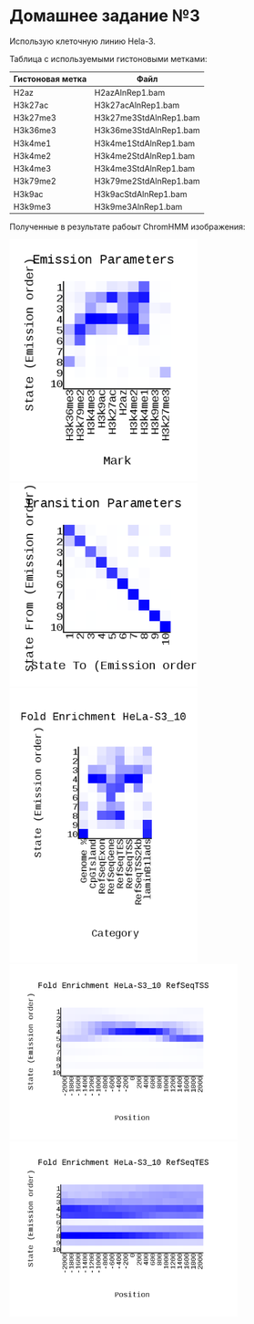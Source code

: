 # Домашнее задание №3


Использую клеточную линию Hela-3.

Таблица с используемыми гистоновыми метками:

| Гистоновая метка | Файл |
| ------- | ----------- |
| H2az | H2azAlnRep1.bam |
| H3k27ac | H3k27acAlnRep1.bam |
| H3k27me3 | H3k27me3StdAlnRep1.bam  |
| H3k36me3 | H3k36me3StdAlnRep1.bam  |
| H3k4me1 | H3k4me1StdAlnRep1.bam |
| H3k4me2 | H3k4me2StdAlnRep1.bam |
| H3k4me3 | H3k4me3StdAlnRep1.bam |
| H3k79me2 | H3k79me2StdAlnRep1.bam |
| H3k9ac | H3k9acStdAlnRep1.bam |
| H3k9me3 | H3k9me3AlnRep1.bam |

Полученные в результате рабоыт ChromHMM изображения:


<p float="left">
  <img src="/ChromHMM_Output/emissions_10.png" width="330" />
  <img src="/ChromHMM_Output/transitions_10.png" width="330" />
  <img src="/ChromHMM_Output/HeLa-S3_10_overlap.png" width="330" />
  <img src="/ChromHMM_Output/HeLa-S3_10_RefSeqTSS_neighborhood.png" width="400" />
  <img src="/ChromHMM_Output/HeLa-S3_10_RefSeqTES_neighborhood.png" width="400" />
</p>
